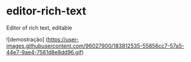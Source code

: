 # editor-rich-text
Editor of rich text, editable

![demostração] (https://user-images.githubusercontent.com/96027900/183812535-55856cc7-57a5-44e7-9ae4-7561d8e8dd96.gif)
